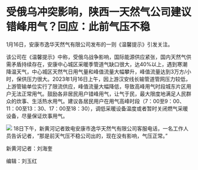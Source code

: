 # 受俄乌冲突影响，陕西一天然气公司建议错峰用气？回应：此前气压不稳

1月16日，安康市逸华天然气有限公司发布的一则《温馨提示》引发关注。

该公司在《温馨提示》中称，受俄乌战争影响，国际能源供应紧张，国内天然气供需矛盾持续存在，安康中心城区采暖季管道气缺口很大，达40%以上，遇到寒潮降温天气，中心城区天然气日用气量和峰值流量大幅攀升，峰值流量达到3万方/小时，保供压力很大。2023年1月16日上午，因上游汉安线长输管道管网压力较低，上游管输单位实行了限流供应，峰值流量大幅降低，导致高峰用气时段城东片区用户无法正常用气。鼓励各非居民用户错峰用气，让气于民，最大限度地满足人民群众的炊事、生活热水用气。建议各居民用户在用气高峰时段（7：00至9：00、11：00至13：30、17：00至18：30），调低采暖设备温度或者暂时关闭燃气采暖设备，尽量保证炊事用气。

![](https://inews.gtimg.com/om_bt/Oj2a8st6kWmG5rvsOufzpiyWPvffmPYPprRKV1ft2d2A8AA/1000)
18日下午，新黄河记者致电安康市逸华天然气有限公司客服电话，一名工作人员告诉记者，“那是前天气压不稳公司出的，现在没有影响，气压正常。”

新黄河记者：刘海奎

编辑：刘玉红


